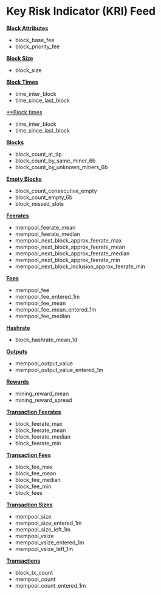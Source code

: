 # Key Risk Indicator (KRI) Feed

[**Block Attributes**](broken-reference)

* block\_base\_fee
* block\_priority\_fee

[**Block Size**](block-sizes.md)

* block\_size

[**Block Times**](broken-reference)

* time\_inter\_block
* time\_since\_last\_block

[\*\*Block times](block-times.md)

* time\_inter\_block
* time\_since\_last\_block

[**Blocks**](broken-reference)

* block\_count\_at\_tip
* block\_count\_by\_same\_miner\_6b
* block\_count\_by\_unknown\_miners\_6b

[**Empty Blocks**](empty-blocks.md)

* block\_count\_consecutive\_empty
* block\_count\_empty\_6b
* block\_missed\_slots

[**Feerates**](feerates.md)

* mempool\_feerate\_mean
* mempool\_feerate\_median
* mempool\_next\_block\_approx\_feerate\_max
* mempool\_next\_block\_approx\_feerate\_mean
* mempool\_next\_block\_approx\_feerate\_median
* mempool\_next\_block\_approx\_feerate\_min
* mempool\_next\_block\_inclusion\_approx\_feerate\_min

[**Fees**](../../on-chain-data/network-data-overview/kri/fees.md)

* mempool\_fee
* mempool\_fee\_entered\_1m
* mempool\_fee\_mean
* mempool\_fee\_mean\_entered\_1m
* mempool\_fee\_median

[**Hashrate**](hashrate.md)

* block\_hashrate\_mean\_1d

[**Outputs**](../../on-chain-data/network-data-overview/kri/outputs-1.md)

* mempool\_output\_value
* mempool\_output\_value\_entered\_1m

[**Rewards**](../../on-chain-data/network-data-overview/kri/rewards-1.md)

* mining\_reward\_mean
* mining\_reward\_spread

[**Transaction Feerates**](transaction-feerates.md)

* block\_feerate\_max
* block\_feerate\_mean
* block\_feerate\_median
* block\_feerate\_min

[**Transaction Fees**](transaction-fees.md)

* block\_fee\_max
* block\_fee\_mean
* block\_fee\_median
* block\_fee\_min
* block\_fees

[**Transaction Sizes**](transaction-sizes.md)

* mempool\_size
* mempool\_size\_entered\_1m
* mempool\_size\_left\_1m
* mempool\_vsize
* mempool\_vsize\_entered\_1m
* mempool\_vsize\_left\_1m

[**Transactions**](../../on-chain-data/network-data-overview/kri/transactions-1.md)

* block\_tx\_count
* mempool\_count
* mempool\_count\_entered\_1m
